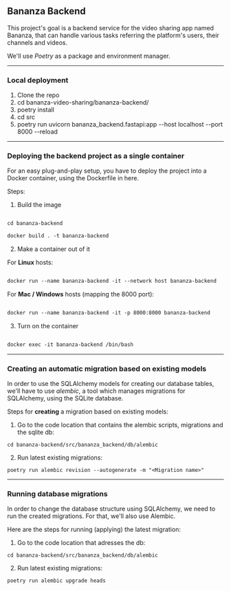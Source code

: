 ## Bananza Backend
This project's goal is a backend service for the video sharing app named Bananza, that can handle various tasks
referring the platform's users, their channels and videos.

We'll use _Poetry_ as a package and environment manager.

---

### Local deployment
1. Clone the repo
2. cd bananza-video-sharing/bananza-backend/
3. poetry install
4. cd src
5. poetry run uvicorn bananza_backend.fastapi:app --host localhost --port 8000 --reload

---

### Deploying the backend project as a single container
For an easy plug-and-play setup, you have to deploy the project into a Docker container, using the Dockerfile in here.

Steps:

1. Build the image

 ````dockerfile

 cd bananza-backend

 docker build . -t bananza-backend

 ````



2. Make a container out of it


 For **Linux** hosts:

 ````dockerfile

 docker run --name bananza-backend -it --network host bananza-backend

 ````

 For **Mac / Windows** hosts (mapping the 8000 port):

 ````dockerfile

 docker run --name bananza-backend -it -p 8000:8000 bananza-backend

 ````

3. Turn on the container

 ````dockerfile

 docker exec -it bananza-backend /bin/bash

 ````
---

### Creating an automatic migration based on existing models

In order to use the SQLAlchemy models for creating our database tables, we'll have to use *alembic*,
a tool which manages migrations for SQLAlchemy, using the SQLite database.

Steps for **creating** a migration based on existing models:

1. Go to the code location that contains the alembic scripts, migrations and the sqlite db:
```
cd bananza-backend/src/bananza_backend/db/alembic
```
2. Run latest existing migrations:
```
poetry run alembic revision --autogenerate -m "<Migration name>"
```

---

### Running database migrations

In order to change the database structure using SQLAlchemy, we need to run the created migrations.
For that, we'll also use Alembic.

Here are the steps for running (applying) the latest migration:

1. Go to the code location that adresses the db:
```
cd bananza-backend/src/bananza_backend/db/alembic
```
2. Run latest existing migrations:
```
poetry run alembic upgrade heads
```



